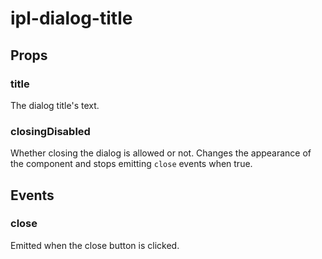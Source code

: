 # ipl-dialog-title

## Props

### title

The dialog title's text.

### closingDisabled

Whether closing the dialog is allowed or not. Changes the appearance of the component and stops emitting `close` events when true.

## Events

### close

Emitted when the close button is clicked.
